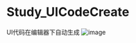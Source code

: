 # Study_UICodeCreate
UI代码在编辑器下自动生成
![image](https://github.com/KingSun5/Study_UICodeCreate/Image/UIScripts.png)
